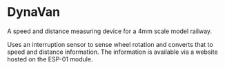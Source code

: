 # DynaVan

A speed and distance measuring device for a 4mm scale model railway.

Uses an interruption sensor to sense wheel rotation and converts that
to speed and distance information. The information is available via
a website hosted on the ESP-01 module.


